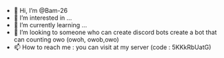 - 👋 Hi, I’m @Bam-26
- 👀 I’m interested in ...
- 🌱 I’m currently learning ...
- 💞️ I’m looking to someone who can create discord bots
create a bot that can counting owo (owoh, owob,owo)
- 📫 How to reach me : you can visit at my server (code : 5KKkRbUatG)

<!---
Bam-26/Bam-26 is a ✨ special ✨ repository because its `README.md` (this file) appears on your GitHub profile.
You can click the Preview link to take a look at your changes.
--->

